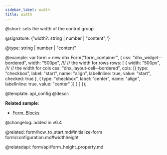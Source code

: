 ```yaml
---
sidebar_label: width
title: width
---          
```


@short: sets the width of the control group

@signature: {'width?: string | number | "content";'}

@type: string | number | "content"

@example: 
var form = new dhx.Form("form_container", {
	css: "dhx_widget--bordered",
	width: "500px", /*!*/ // the width for rows
    rows: [
        {
            width: "500px", /*!*/ // the width for cols
            css: "dhx_layout-cell--bordered",
            cols: [{
                type: "checkbox",
                label: "start",
                name: "align",
                labelInline: true,
                value: "start",
                checked: true
            },
            {
                type: "checkbox",
                label: "center",
                name: "align",
                labelInline: true,
                value: "center"
            }]
        }
    ]
});


@template:	api_config
@descr: 


**Related sample**:
- [Form. Blocks](https://snippet.dhtmlx.com/1pzybtja)

@changelog: added in v6.4

@related: form/how_to_start.md#initialize-form
form/configuration.md#widthheight

@relatedapi: form/api/form_height_property.md

